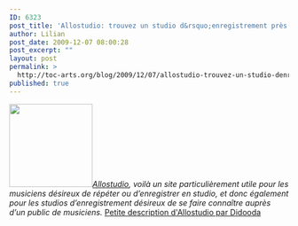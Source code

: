 ```yaml
---
ID: 6323
post_title: 'Allostudio: trouvez un studio d&rsquo;enregistrement près de chez vous'
author: Lilian
post_date: 2009-12-07 08:00:28
post_excerpt: ""
layout: post
permalink: >
  http://toc-arts.org/blog/2009/12/07/allostudio-trouvez-un-studio-denregistrement-pres-de-chez-vous/
published: true
---
```

*<img class="alignleft size-thumbnail wp-image-9137" title="studio enregistrement" src="http://toc-arts.org/blog/wp-content/uploads/2008/04/enregistrement-150x150.jpg" alt="" width="150" height="150" />[Allostudio][1], voilà un site particulièrement utile pour les musiciens désireux de répéter ou d’enregistrer en studio, et donc également pour les studios d’enregistrement désireux de se faire connaître auprès d’un public de musiciens.* [Petite description d'Allostudio par Didooda][2]

 [1]: http://allostudio.fr/
 [2]: http://www.didoodaproject.com/?p=978&language=fr